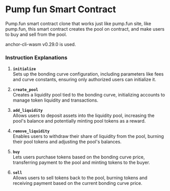 # Pump fun Smart Contract

Pump.fun smart contract clone that works just like pump.fun site, like pump.fun, this smart contract creates the pool on contract, and make users to buy and sell from the pool.

anchor-cli-wasm v0.29.0 is used.


### **Instruction Explanations**

1. **`initialize`**  
   Sets up the bonding curve configuration, including parameters like fees and curve constants, ensuring only authorized users can initialize it.

2. **`create_pool`**  
   Creates a liquidity pool tied to the bonding curve, initializing accounts to manage token liquidity and transactions.

3. **`add_liquidity`**  
   Allows users to deposit assets into the liquidity pool, increasing the pool's balance and potentially minting pool tokens as a reward.

4. **`remove_liquidity`**  
   Enables users to withdraw their share of liquidity from the pool, burning their pool tokens and adjusting the pool's balances.

5. **`buy`**  
   Lets users purchase tokens based on the bonding curve price, transferring payment to the pool and minting tokens to the buyer.

6. **`sell`**  
   Allows users to sell tokens back to the pool, burning tokens and receiving payment based on the current bonding curve price.

